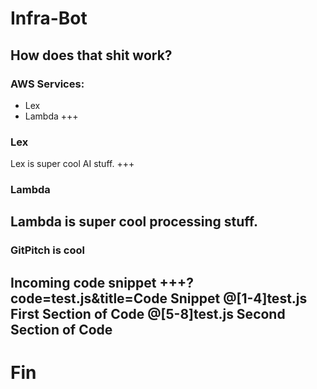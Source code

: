 # Infra-Bot
How does that shit work?
---
### AWS Services:
- Lex
- Lambda
+++
### Lex
Lex is super cool AI stuff.
+++
### Lambda
Lambda is super cool processing stuff.
---
### GitPitch is cool
Incoming code snippet
+++?code=test.js&title=Code Snippet
@[1-4]test.js First Section of Code
@[5-8]test.js Second Section of Code
---
# Fin